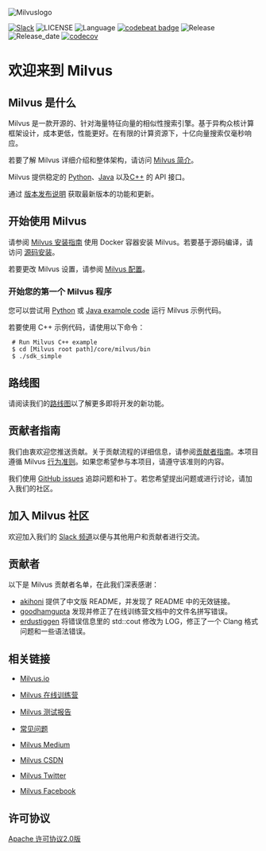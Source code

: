 ![Milvuslogo](https://raw.githubusercontent.com/milvus-io/docs/master/assets/milvus_logo.png)

[![Slack](https://img.shields.io/badge/Join-Slack-orange)](https://join.slack.com/t/milvusio/shared_invite/enQtNzY1OTQ0NDI3NjMzLWNmYmM1NmNjOTQ5MGI5NDhhYmRhMGU5M2NhNzhhMDMzY2MzNDdlYjM5ODQ5MmE3ODFlYzU3YjJkNmVlNDQ2ZTk)
![LICENSE](https://img.shields.io/badge/license-Apache--2.0-brightgreen)
![Language](https://img.shields.io/badge/language-C%2B%2B-blue)
[![codebeat badge](https://codebeat.co/badges/e030a4f6-b126-4475-a938-4723d54ec3a7?style=plastic)](https://codebeat.co/projects/github-com-jinhai-cn-milvus-master)
![Release](https://img.shields.io/badge/release-v0.5.3-yellowgreen)
![Release_date](https://img.shields.io/badge/release_date-October-yellowgreen)
[![codecov](https://codecov.io/gh/milvus-io/milvus/branch/master/graph/badge.svg)](https://codecov.io/gh/milvus-io/milvus)


# 欢迎来到 Milvus

## Milvus 是什么

Milvus 是一款开源的、针对海量特征向量的相似性搜索引擎。基于异构众核计算框架设计，成本更低，性能更好。在有限的计算资源下，十亿向量搜索仅毫秒响应。

若要了解 Milvus 详细介绍和整体架构，请访问 [Milvus 简介](https://www.milvus.io/docs/zh-CN/aboutmilvus/overview/)。

Milvus 提供稳定的 [Python](https://github.com/milvus-io/pymilvus)、[Java](https://github.com/milvus-io/milvus-sdk-java) 以及[C++](https://github.com/milvus-io/milvus/tree/master/core/src/sdk) 的 API 接口。

通过 [版本发布说明](https://milvus.io/docs/zh-CN/release/v0.5.3/) 获取最新版本的功能和更新。

## 开始使用 Milvus

请参阅 [Milvus 安装指南](https://www.milvus.io/docs/zh-CN/userguide/install_milvus/) 使用 Docker 容器安装 Milvus。若要基于源码编译，请访问 [源码安装](install.md)。

若要更改 Milvus 设置，请参阅 [Milvus 配置](https://www.milvus.io/docs/zh-CN/reference/milvus_config/)。

### 开始您的第一个 Milvus 程序

您可以尝试用 [Python](https://www.milvus.io/docs/en/userguide/example_code/) 或 [Java example code](https://github.com/milvus-io/milvus-sdk-java/tree/master/examples) 运行 Milvus 示例代码。

若要使用 C++ 示例代码，请使用以下命令：

```shell
 # Run Milvus C++ example
 $ cd [Milvus root path]/core/milvus/bin
 $ ./sdk_simple
```

## 路线图

请阅读我们的[路线图](https://milvus.io/docs/zh-CN/roadmap/)以了解更多即将开发的新功能。

## 贡献者指南

我们由衷欢迎您推送贡献。关于贡献流程的详细信息，请参阅[贡献者指南](https://github.com/milvus-io/milvus/blob/master/CONTRIBUTING.md)。本项目遵循 Milvus [行为准则](https://github.com/milvus-io/milvus/blob/master/CODE_OF_CONDUCT.md)。如果您希望参与本项目，请遵守该准则的内容。

我们使用 [GitHub issues](https://github.com/milvus-io/milvus/issues) 追踪问题和补丁。若您希望提出问题或进行讨论，请加入我们的社区。

## 加入 Milvus 社区

欢迎加入我们的 [Slack 频道](https://join.slack.com/t/milvusio/shared_invite/enQtNzY1OTQ0NDI3NjMzLWNmYmM1NmNjOTQ5MGI5NDhhYmRhMGU5M2NhNzhhMDMzY2MzNDdlYjM5ODQ5MmE3ODFlYzU3YjJkNmVlNDQ2ZTk)以便与其他用户和贡献者进行交流。

## 贡献者

以下是 Milvus 贡献者名单，在此我们深表感谢：

- [akihoni](https://github.com/akihoni) 提供了中文版 README，并发现了 README 中的无效链接。
- [goodhamgupta](https://github.com/goodhamgupta) 发现并修正了在线训练营文档中的文件名拼写错误。
- [erdustiggen](https://github.com/erdustiggen) 将错误信息里的 std::cout 修改为 LOG，修正了一个 Clang 格式问题和一些语法错误。

## 相关链接

- [Milvus.io](https://www.milvus.io)

- [Milvus 在线训练营](https://github.com/milvus-io/bootcamp)

- [Milvus 测试报告](https://github.com/milvus-io/milvus/tree/master/docs)

- [常见问题](https://www.milvus.io/docs/zh-CN/faq/operational_faq/)

- [Milvus Medium](https://medium.com/@milvusio)

- [Milvus CSDN](https://zilliz.blog.csdn.net/)

- [Milvus Twitter](https://twitter.com/milvusio)

- [Milvus Facebook](https://www.facebook.com/io.milvus.5)

## 许可协议

[Apache 许可协议2.0版](https://github.com/milvus-io/milvus/blob/master/LICENSE)

